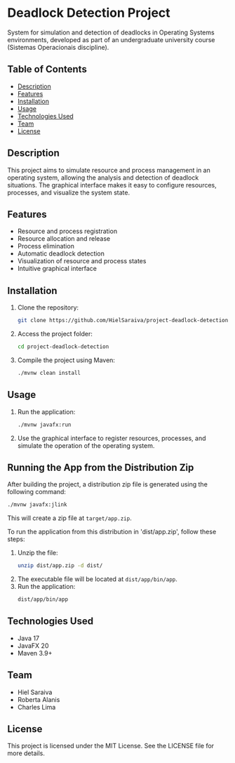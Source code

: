 # Deadlock Detection Project

System for simulation and detection of deadlocks in Operating Systems environments, developed as part of an undergraduate university course (Sistemas Operacionais discipline).

## Table of Contents
- [Description](#description)
- [Features](#features)
- [Installation](#installation)
- [Usage](#usage)
- [Technologies Used](#technologies-used)
- [Team](#team)
- [License](#license)

## Description
This project aims to simulate resource and process management in an operating system, allowing the analysis and detection of deadlock situations. The graphical interface makes it easy to configure resources, processes, and visualize the system state.

## Features
- Resource and process registration
- Resource allocation and release
- Process elimination
- Automatic deadlock detection
- Visualization of resource and process states
- Intuitive graphical interface

## Installation
1. Clone the repository:
   ```bash
   git clone https://github.com/HielSaraiva/project-deadlock-detection.git
   ```
2. Access the project folder:
   ```bash
   cd project-deadlock-detection
   ```
3. Compile the project using Maven:
   ```bash
   ./mvnw clean install
   ```

## Usage
1. Run the application:
   ```bash
   ./mvnw javafx:run
   ```
2. Use the graphical interface to register resources, processes, and simulate the operation of the operating system.

## Running the App from the Distribution Zip

After building the project, a distribution zip file is generated using the following command:
```bash
./mvnw javafx:jlink
```
This will create a zip file at `target/app.zip`.

To run the application from this distribution in 'dist/app.zip', follow these steps:

1. Unzip the file:
   ```bash
   unzip dist/app.zip -d dist/
   ```
2. The executable file will be located at `dist/app/bin/app`.
3. Run the application:
   ```bash
   dist/app/bin/app
   ```

## Technologies Used
- Java 17
- JavaFX 20
- Maven 3.9+

## Team
- Hiel Saraiva
- Roberta Alanis
- Charles Lima

## License
This project is licensed under the MIT License. See the LICENSE file for more details.
